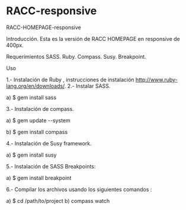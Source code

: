 # RACC-responsive

RACC-HOMEPAGE-responsive

Introducción.
Esta es la versión de RACC HOMEPAGE en responsive de 400px.

Requerimientos
SASS.
Ruby.
Compass.
Susy.
Breakpoint.

Uso

1.- Instalación de Ruby , instrucciones de instalación http://www.ruby-lang.org/en/downloads/.
2.- Instalar SASS. 
 
a) $ gem install sass
  
3.- Instalación de compass.

a) $ gem update --system

b) $ gem install compass

4.- Instalación de Susy framework. 

a) $ gem install susy

5.- Instalación de SASS Breakpoints:

a) $ gem install breakpoint

6.- Compilar los archivos usando los siguientes comandos :

a) $ cd /path/to/project
b) compass watch
